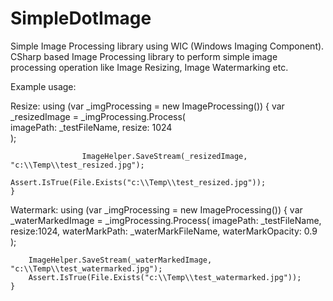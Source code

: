 SimpleDotImage
==============

Simple Image Processing library using WIC (Windows Imaging Component). CSharp based Image Processing library to perform simple image processing operation like Image Resizing, Image Watermarking etc.

Example usage:

Resize:
	using (var _imgProcessing = new ImageProcessing())
	{
                	var _resizedImage = _imgProcessing.Process(  
                                            imagePath: _testFileName, 
                                            resize: 1024   
                                    );

	                ImageHelper.SaveStream(_resizedImage, "c:\\Temp\\test_resized.jpg");
                	Assert.IsTrue(File.Exists("c:\\Temp\\test_resized.jpg"));
	}

Watermark:
	using (var _imgProcessing = new ImageProcessing())
	{
		    var _waterMarkedImage = _imgProcessing.Process(
                	                    imagePath: _testFileName,
                                	    resize:1024,
	                                    waterMarkPath: _waterMarkFileName,
	                                    waterMarkOpacity: 0.9
	                    );

	   	ImageHelper.SaveStream(_waterMarkedImage, "c:\\Temp\\test_watermarked.jpg");
		Assert.IsTrue(File.Exists("c:\\Temp\\test_watermarked.jpg"));
	}